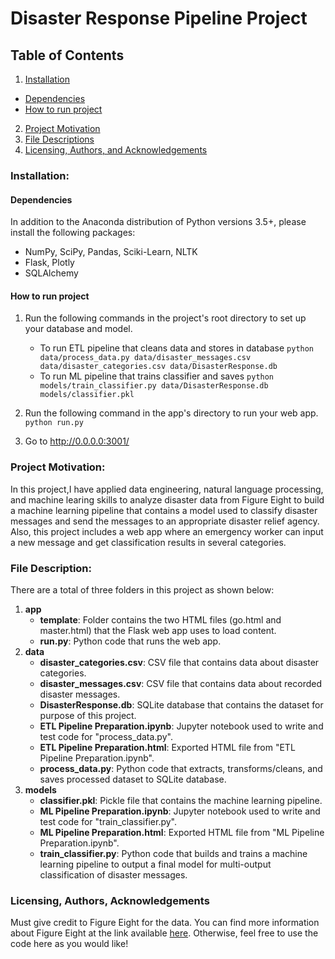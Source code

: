 # Disaster Response Pipeline Project

## Table of Contents

1. [Installation](#installation)
* [Dependencies](#depencies)
* [How to run project](#run_project)
2. [Project Motivation](#motivation)
3. [File Descriptions](#files)
4. [Licensing, Authors, and Acknowledgements](#licensing)

### Installation: <a name="installation"></a>
#### Dependencies <a name="dependencies"></a>
In addition to the Anaconda distribution of Python versions 3.5+, please install the following packages: 
* NumPy, SciPy, Pandas, Sciki-Learn, NLTK
* Flask, Plotly 
* SQLAlchemy

#### How to run project <a name="run_project"></a>
1. Run the following commands in the project's root directory to set up your database and model.

    - To run ETL pipeline that cleans data and stores in database
        `python data/process_data.py data/disaster_messages.csv data/disaster_categories.csv data/DisasterResponse.db`
    - To run ML pipeline that trains classifier and saves
        `python models/train_classifier.py data/DisasterResponse.db models/classifier.pkl`

2. Run the following command in the app's directory to run your web app.
    `python run.py`

3. Go to http://0.0.0.0:3001/

### Project Motivation: <a name="motivation"></a>
In this project,I have applied data engineering, natural language processing, and machine learing skills to analyze disaster data from Figure Eight to build a machine learning pipeline that contains a model used to classify disaster messages and send the messages to an appropriate disaster relief agency. Also, this project includes a web app where an emergency worker can input a new message and get classification results in several categories.  

### File Description: <a name="files"></a>
There are a total of three folders in this project as shown below:
1. **app**
	* **template**: Folder contains the two HTML files (go.html and master.html) that the Flask web app uses to load content. 
	* **run.py**: Python code that runs the web app.  
2. **data**
    * **disaster_categories.csv**: CSV file that contains data about disaster categories.  
	* **disaster_messages.csv**: CSV file that contains data about recorded disaster messages.
	* **DisasterResponse.db**: SQLite database that contains the dataset for purpose of this project.
    * **ETL Pipeline Preparation.ipynb**: Jupyter notebook used to write and test code for "process_data.py".
    * **ETL Pipeline Preparation.html**: Exported HTML file from "ETL Pipeline Preparation.ipynb".
    * **process_data.py**: Python code that extracts, transforms/cleans, and saves processed dataset to SQLite database.
3. **models**
	* **classifier.pkl**: Pickle file that contains the machine learning pipeline.
    * **ML Pipeline Preparation.ipynb**: Jupyter notebook used to write and test code for "train_classifier.py".
    * **ML Pipeline Preparation.html**: Exported HTML file from "ML Pipeline Preparation.ipynb".
	* **train_classifier.py**: Python code that builds and trains a machine learning pipeline to output a final model for multi-output classification of disaster messages.  

### Licensing, Authors, Acknowledgements<a name="licensing"></a>
Must give credit to Figure Eight for the data.  You can find more information about Figure Eight at the link available [here](https://www.figure-eight.com/).  Otherwise, feel free to use the code here as you would like! 